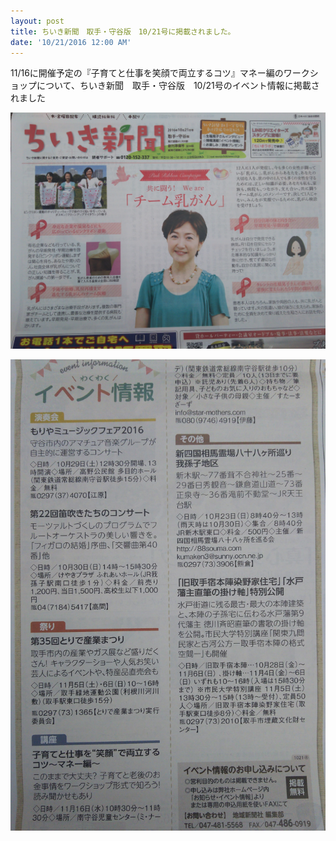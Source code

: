 ```yaml
---
layout: post
title: ちいき新聞　取手・守谷版　10/21号に掲載されました。
date: '10/21/2016 12:00 AM'
---
```

11/16に開催予定の『子育てと仕事を笑顔で両立するコツ』マネー編のワークショップについて、ちいき新聞　取手・守谷版　10/21号のイベント情報に掲載されました

![null](/images/uploads/chiiki_1-ec3c6bb36245ea9741449d544871fa5693457e8f23fc213a99804b1622201561.jpg)

![](/images/uploads/chiiki_2-a61c23810d613e938911fabe9344b793c2dbb3020e4d590aedc05ed24189377c.jpg)
